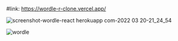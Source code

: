 #link: https://wordle-r-clone.vercel.app/

![screenshot-wordle-react herokuapp com-2022 03 20-21_24_54](https://user-images.githubusercontent.com/61586802/159184654-3f575d87-74bb-43c0-8d62-99000b4e4a37.png)

![wordle](https://user-images.githubusercontent.com/61586802/169517976-e4843b7c-ec1a-4a3b-bf86-001432d9533b.png)

